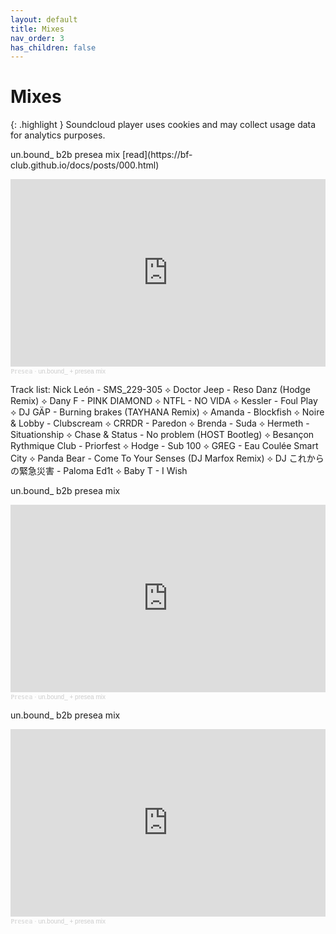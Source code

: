 ```yaml
---
layout: default
title: Mixes
nav_order: 3
has_children: false
---
```


# Mixes

{: .highlight }
Soundcloud player uses cookies and may collect usage data for analytics purposes.

<div class="mix">
  <div class="mix-title">
    <p>un.bound_ b2b presea mix [read](https://bf-club.github.io/docs/posts/000.html)</p>
  </div>
  <iframe width="100%" height="300" scrolling="no" frameborder="no" allow="autoplay" src="https://w.soundcloud.com/player/?url=https%3A//api.soundcloud.com/tracks/1399273564&color=%23c2eec7&auto_play=false&hide_related=false&show_comments=true&show_user=true&show_reposts=false&show_teaser=true&visual=true"></iframe><div style="font-size: 10px; color: #cccccc;line-break: anywhere;word-break: normal;overflow: hidden;white-space: nowrap;text-overflow: ellipsis; font-family: Interstate,Lucida Grande,Lucida Sans Unicode,Lucida Sans,Garuda,Verdana,Tahoma,sans-serif;font-weight: 100;"><a href="https://soundcloud.com/presea" title="ℙ𝕣𝕖𝕤𝕖𝕒" target="_blank" style="color: #cccccc; text-decoration: none;">ℙ𝕣𝕖𝕤𝕖𝕒</a> · <a href="https://soundcloud.com/presea/unbound-presea-mix" title="un.bound_ + presea mix" target="_blank" style="color: #cccccc; text-decoration: none;">un.bound_ + presea mix</a></div>
  <div class="mix-track-list">
    <p><span class="track-list">Track list:</span>
    Nick León - SMS_229-305 ⟡ Doctor Jeep - Reso Danz (Hodge Remix) ⟡ Dany F - PINK DIAMOND ⟡ NTFL - NO VIDA ⟡ Kessler - Foul Play ⟡ DJ GÄP - Burning brakes (TAYHANA Remix) ⟡ Amanda - Blockfish ⟡ Noire & Lobby - Clubscream ⟡ CRRDR - Paredon ⟡ Brenda - Suda ⟡ Hermeth - Situationship ⟡ Chase & Status - No problem (HOST Bootleg) ⟡ Besançon Rythmique Club - Priorfest ⟡ Hodge - Sub 100 ⟡ GЯEG - Eau Coulée Smart City ⟡ Panda Bear - Come To Your Senses (DJ Marfox Remix) ⟡ DJ これからの緊急災害 - Paloma Ed1t ⟡ Baby T - I Wish
    </p>
  </div>
</div>

<div class="mix">
  <div class="mix-title">
    <p>un.bound_ b2b presea mix</p>
  </div>
  <iframe width="100%" height="300" scrolling="no" frameborder="no" allow="autoplay" src="https://w.soundcloud.com/player/?url=https%3A//api.soundcloud.com/tracks/1399273564&color=%23c2eec7&auto_play=false&hide_related=false&show_comments=true&show_user=true&show_reposts=false&show_teaser=true&visual=true"></iframe><div style="font-size: 10px; color: #cccccc;line-break: anywhere;word-break: normal;overflow: hidden;white-space: nowrap;text-overflow: ellipsis; font-family: Interstate,Lucida Grande,Lucida Sans Unicode,Lucida Sans,Garuda,Verdana,Tahoma,sans-serif;font-weight: 100;"><a href="https://soundcloud.com/presea" title="ℙ𝕣𝕖𝕤𝕖𝕒" target="_blank" style="color: #cccccc; text-decoration: none;">ℙ𝕣𝕖𝕤𝕖𝕒</a> · <a href="https://soundcloud.com/presea/unbound-presea-mix" title="un.bound_ + presea mix" target="_blank" style="color: #cccccc; text-decoration: none;">un.bound_ + presea mix</a></div>
</div>

<div class="mix">
  <div class="mix-title">
    <p>un.bound_ b2b presea mix</p>
  </div>
  <iframe width="100%" height="300" scrolling="no" frameborder="no" allow="autoplay" src="https://w.soundcloud.com/player/?url=https%3A//api.soundcloud.com/tracks/1399273564&color=%23c2eec7&auto_play=false&hide_related=false&show_comments=true&show_user=true&show_reposts=false&show_teaser=true&visual=true"></iframe><div style="font-size: 10px; color: #cccccc;line-break: anywhere;word-break: normal;overflow: hidden;white-space: nowrap;text-overflow: ellipsis; font-family: Interstate,Lucida Grande,Lucida Sans Unicode,Lucida Sans,Garuda,Verdana,Tahoma,sans-serif;font-weight: 100;"><a href="https://soundcloud.com/presea" title="ℙ𝕣𝕖𝕤𝕖𝕒" target="_blank" style="color: #cccccc; text-decoration: none;">ℙ𝕣𝕖𝕤𝕖𝕒</a> · <a href="https://soundcloud.com/presea/unbound-presea-mix" title="un.bound_ + presea mix" target="_blank" style="color: #cccccc; text-decoration: none;">un.bound_ + presea mix</a></div>
</div>





